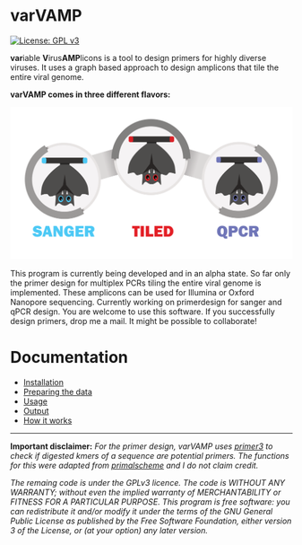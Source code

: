 # varVAMP

[![License: GPL v3](https://img.shields.io/badge/License-GPLv3-blue.svg)](https://www.gnu.org/licenses/gpl-3.0)

**var**iable **V**irus**AMP**licons is a tool to design primers for highly diverse viruses. It uses a graph based approach to design amplicons that tile the entire viral genome.

**varVAMP comes in three different flavors:**

<img src="./docs/varvamp.png" alt="varVAMP logo" />

This program is currently being developed and in an alpha state. So far only the primer design for multiplex PCRs tiling the entire viral genome is implemented. These amplicons can be used for Illumina or Oxford Nanopore sequencing. Currently working on primerdesign for sanger and qPCR design. You are welcome to use this software. If you successfully design primers, drop me a mail. It might be possible to collaborate!

# Documentation

* [Installation](docs/installation.md)
* [Preparing the data](docs/preparing_the_data.md)
* [Usage](docs/usage.md)
* [Output](docs/output.md)
* [How it works](docs/how_varvamp_works.md)

---

**Important disclaimer:**
*For the primer design, varVAMP uses [primer3](https://pypi.org/project/primer3-py/) to check if digested kmers of a sequence are potential primers. The functions for this were adapted from [primalscheme](www.github.com/aresti/primalscheme) and I do not claim credit.*

*The remaing code is under the GPLv3 licence. The code is WITHOUT ANY WARRANTY; without even the implied warranty of MERCHANTABILITY or FITNESS FOR A PARTICULAR PURPOSE. This program is free software: you can redistribute it and/or modify it under the terms of the GNU General Public License as published by the Free Software Foundation, either version 3 of the License, or
(at your option) any later version.*
